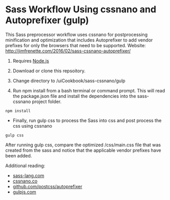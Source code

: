 # Sass Workflow Using cssnano and Autoprefixer (gulp)

This Sass preprocessor workflow uses cssnano for postprocessing minification and optimization that includes Autoprefixer to add vendor prefixes for only the browsers that need to be supported. Website: http://jimfrenette.com/2016/02/sass-cssnano-autoprefixer/


1. Requires [Node.js](https://nodejs.org "Node.js")

2. Download or clone this repsoitory.

3. Change directory to /uiCookbook/sass-cssnano/gulp

4. Run npm install from a bash terminal or command prompt. This will read the package.json file and install the dependencies into the sass-cssnano project folder.

```
npm install
```

- Finally, run gulp css to process the Sass into css and post process the css using cssnano

```
gulp css
```

After running gulp css, compare the optimized /css/main.css file that was created from the sass and notice that the applicable vendor prefixes have been added.


Additional reading:

- [sass-lang.com](http://sass-lang.com "sass-lang.com")
- [cssnano.co](http://cssnano.co "cssnano.co/")
- [github.com/postcss/autoprefixer](https://github.com/postcss/autoprefixer)
- [gulpjs.com](http://gulpjs.com "gulpjs.com/")
